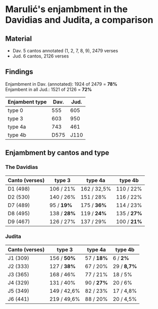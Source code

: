 # Marulić's enjambment in the Davidias and Judita, a comparison

## Material

+ Dav. 5 cantos annotated (1, 2, 7, 8, 9), 2479 verses
+ Jud. 6 cantos, 2126 verses

## Findings

Enjambment in Dav. (annotated): 1924 of 2479 = **78%**  
Enjambent in all Jud.: 1521 of 2126 = **72%**

| Enjambent type | Dav. | Jud. |
|---- |--- |--- |
| type 0 | 555 | 605 |
| type 3 | 603 | 950 |
| type 4a | 743 | 461 |
| type 4b | D575 | J110 |

## Enjambment by cantos and type

### The Davidias

| Canto (verses) | type 3 | type 4a | type 4b |
|--- |--- |---|--- |
| D1 (498) | 106 / 21% | 162 / 32,5% | 110 / 22% |
| D2 (530) | 140 / 26% | 151 / 28% | 116 / 22% |
| D7 (489) | 95 / **19%** | 175 / **36%** | 114 / 23% |
| D8 (495) | 138 / **28%** | 119 / **24%** | 135 / **27%** |
| D9 (467) | 126 / 27% | 137 / 29% | 100 / **21%** |

### Judita

| Canto (verses) | type 3 | type 4a | type 4b |
|--- |--- |---|--- |
| J1 (309) | 156 / **50%** | 57 / **18%** | 6 / **2%** | 
| J2 (333) | 127 / **38%** | 67 / 20% | 29 / **8,7%** | 
| J3 (365) | 168 / 46% | 77 / 21% | 18 / 5% | 
| J4 (329) | 131 / 40% | 90 / **27%** | 20 / 6% | 
| J5 (349) | 149 / 42,6% | 82 / 23% | 17 / 4,8% | 
| J6 (441) | 219 / 49,6% | 88 / 20% | 20 / 4,5% | 

